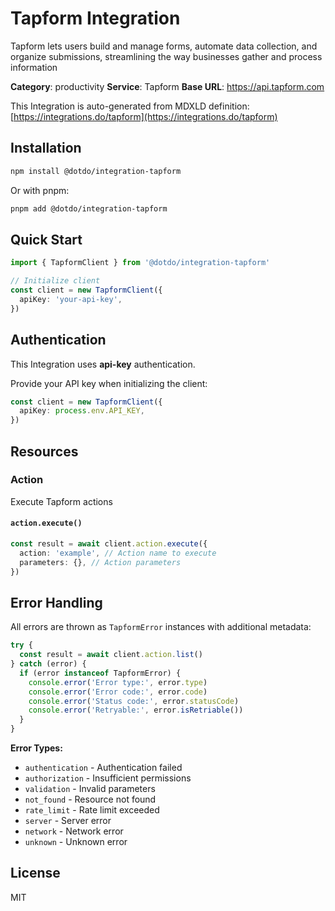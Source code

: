 # Tapform Integration

Tapform lets users build and manage forms, automate data collection, and organize submissions, streamlining the way businesses gather and process information

**Category**: productivity
**Service**: Tapform
**Base URL**: https://api.tapform.com

This Integration is auto-generated from MDXLD definition: [https://integrations.do/tapform](https://integrations.do/tapform)

## Installation

```bash
npm install @dotdo/integration-tapform
```

Or with pnpm:

```bash
pnpm add @dotdo/integration-tapform
```

## Quick Start

```typescript
import { TapformClient } from '@dotdo/integration-tapform'

// Initialize client
const client = new TapformClient({
  apiKey: 'your-api-key',
})
```

## Authentication

This Integration uses **api-key** authentication.

Provide your API key when initializing the client:

```typescript
const client = new TapformClient({
  apiKey: process.env.API_KEY,
})
```

## Resources

### Action

Execute Tapform actions

#### `action.execute()`

```typescript
const result = await client.action.execute({
  action: 'example', // Action name to execute
  parameters: {}, // Action parameters
})
```

## Error Handling

All errors are thrown as `TapformError` instances with additional metadata:

```typescript
try {
  const result = await client.action.list()
} catch (error) {
  if (error instanceof TapformError) {
    console.error('Error type:', error.type)
    console.error('Error code:', error.code)
    console.error('Status code:', error.statusCode)
    console.error('Retryable:', error.isRetriable())
  }
}
```

**Error Types:**

- `authentication` - Authentication failed
- `authorization` - Insufficient permissions
- `validation` - Invalid parameters
- `not_found` - Resource not found
- `rate_limit` - Rate limit exceeded
- `server` - Server error
- `network` - Network error
- `unknown` - Unknown error

## License

MIT
